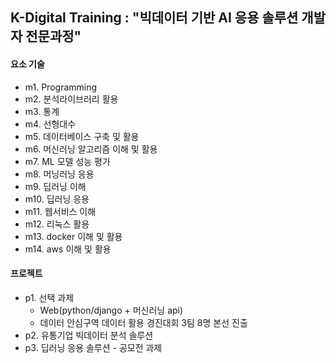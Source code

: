 ## K-Digital Training : "빅데이터 기반 AI 응용 솔루션 개발자 전문과정" 

#### 요소 기술

- m1. Programming
- m2. 분석라이브러리 활용
- m3. 통계
- m4. 선형대수
- m5. 데이터베이스 구축 및 활용
- m6. 머신러닝 알고리즘 이해 및 활용
- m7. ML 모델 성능 평가
- m8. 머닝러닝 응용
- m9. 딥러닝 이해 
- m10. 딥러닝 응용
- m11. 웹서비스 이해
- m12. 리눅스 활용
- m13. docker 이해 및 활용
- m14. aws 이해 및 활용

#### 프로젝트

- p1. 선택 과제
  - Web(python/django + 머신러닝 api)
  - 데이터 안심구역 데이터 활용 경진대회 3팀 8명 본선 진출 
- p2. 유통기업 빅데이터 분석 솔루션
- p3. 딥러닝 응용 솔루션 - 공모전 과제

